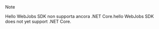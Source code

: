 >[!NOTE]
><span data-ttu-id="ae583-101">Hello WebJobs SDK non supporta ancora .NET Core.</span><span class="sxs-lookup"><span data-stu-id="ae583-101">hello WebJobs SDK does not yet support .NET Core.</span></span>
